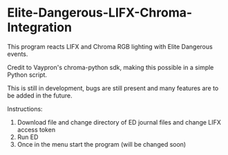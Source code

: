 # Elite-Dangerous-LIFX-Chroma-Integration

This program reacts LIFX and Chroma RGB lighting with Elite Dangerous events.

Credit to Vaypron's chroma-python sdk, making this possible in a simple Python script.

This is still in development, bugs are still present and many features are to be added in the future.

Instructions:

1. Download file and change directory of ED journal files and change LIFX access token
2. Run ED
3. Once in the menu start the program (will be changed soon)

